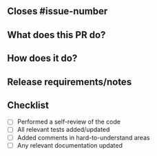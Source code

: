 ## Closes #issue-number

## What does this PR do?

## How does it do?

## Release requirements/notes

## Checklist
- [ ] Performed a self-review of the code
- [ ] All relevant tests added/updated
- [ ] Added comments in hard-to-understand areas
- [ ] Any relevant documentation updated
